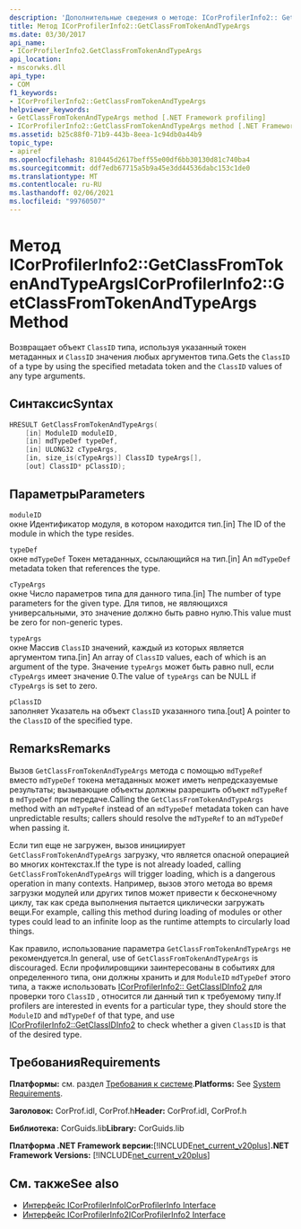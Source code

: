 ```yaml
---
description: 'Дополнительные сведения о методе: ICorProfilerInfo2:: GetClassFromTokenAndTypeArgs'
title: Метод ICorProfilerInfo2::GetClassFromTokenAndTypeArgs
ms.date: 03/30/2017
api_name:
- ICorProfilerInfo2.GetClassFromTokenAndTypeArgs
api_location:
- mscorwks.dll
api_type:
- COM
f1_keywords:
- ICorProfilerInfo2::GetClassFromTokenAndTypeArgs
helpviewer_keywords:
- GetClassFromTokenAndTypeArgs method [.NET Framework profiling]
- ICorProfilerInfo2::GetClassFromTokenAndTypeArgs method [.NET Framework profiling]
ms.assetid: b25c88f0-71b9-443b-8eea-1c94db0a44b9
topic_type:
- apiref
ms.openlocfilehash: 810445d2617beff55e00df6bb30130d81c740ba4
ms.sourcegitcommit: ddf7edb67715a5b9a45e3dd44536dabc153c1de0
ms.translationtype: MT
ms.contentlocale: ru-RU
ms.lasthandoff: 02/06/2021
ms.locfileid: "99760507"
---
```

# <a name="icorprofilerinfo2getclassfromtokenandtypeargs-method"></a><span data-ttu-id="c1a82-103">Метод ICorProfilerInfo2::GetClassFromTokenAndTypeArgs</span><span class="sxs-lookup"><span data-stu-id="c1a82-103">ICorProfilerInfo2::GetClassFromTokenAndTypeArgs Method</span></span>

<span data-ttu-id="c1a82-104">Возвращает объект `ClassID` типа, используя указанный токен метаданных и `ClassID` значения любых аргументов типа.</span><span class="sxs-lookup"><span data-stu-id="c1a82-104">Gets the `ClassID` of a type by using the specified metadata token and the `ClassID` values of any type arguments.</span></span>  
  
## <a name="syntax"></a><span data-ttu-id="c1a82-105">Синтаксис</span><span class="sxs-lookup"><span data-stu-id="c1a82-105">Syntax</span></span>  
  
```cpp  
HRESULT GetClassFromTokenAndTypeArgs(  
    [in] ModuleID moduleID,  
    [in] mdTypeDef typeDef,  
    [in] ULONG32 cTypeArgs,  
    [in, size_is(cTypeArgs)] ClassID typeArgs[],  
    [out] ClassID* pClassID);  
```  
  
## <a name="parameters"></a><span data-ttu-id="c1a82-106">Параметры</span><span class="sxs-lookup"><span data-stu-id="c1a82-106">Parameters</span></span>  

 `moduleID`  
 <span data-ttu-id="c1a82-107">окне Идентификатор модуля, в котором находится тип.</span><span class="sxs-lookup"><span data-stu-id="c1a82-107">[in] The ID of the module in which the type resides.</span></span>  
  
 `typeDef`  
 <span data-ttu-id="c1a82-108">окне `mdTypeDef` Токен метаданных, ссылающийся на тип.</span><span class="sxs-lookup"><span data-stu-id="c1a82-108">[in] An `mdTypeDef` metadata token that references the type.</span></span>  
  
 `cTypeArgs`  
 <span data-ttu-id="c1a82-109">окне Число параметров типа для данного типа.</span><span class="sxs-lookup"><span data-stu-id="c1a82-109">[in] The number of type parameters for the given type.</span></span> <span data-ttu-id="c1a82-110">Для типов, не являющихся универсальными, это значение должно быть равно нулю.</span><span class="sxs-lookup"><span data-stu-id="c1a82-110">This value must be zero for non-generic types.</span></span>  
  
 `typeArgs`  
 <span data-ttu-id="c1a82-111">окне Массив `ClassID` значений, каждый из которых является аргументом типа.</span><span class="sxs-lookup"><span data-stu-id="c1a82-111">[in] An array of `ClassID` values, each of which is an argument of the type.</span></span> <span data-ttu-id="c1a82-112">Значение `typeArgs` может быть равно null, если `cTypeArgs` имеет значение 0.</span><span class="sxs-lookup"><span data-stu-id="c1a82-112">The value of `typeArgs` can be NULL if `cTypeArgs` is set to zero.</span></span>  
  
 `pClassID`  
 <span data-ttu-id="c1a82-113">заполняет Указатель на объект `ClassID` указанного типа.</span><span class="sxs-lookup"><span data-stu-id="c1a82-113">[out] A pointer to the `ClassID` of the specified type.</span></span>  
  
## <a name="remarks"></a><span data-ttu-id="c1a82-114">Remarks</span><span class="sxs-lookup"><span data-stu-id="c1a82-114">Remarks</span></span>  

 <span data-ttu-id="c1a82-115">Вызов `GetClassFromTokenAndTypeArgs` метода с помощью `mdTypeRef` вместо `mdTypeDef` токена метаданных может иметь непредсказуемые результаты; вызывающие объекты должны разрешить объект `mdTypeRef` в `mdTypeDef` при передаче.</span><span class="sxs-lookup"><span data-stu-id="c1a82-115">Calling the `GetClassFromTokenAndTypeArgs` method with an `mdTypeRef` instead of an `mdTypeDef` metadata token can have unpredictable results; callers should resolve the `mdTypeRef` to an `mdTypeDef` when passing it.</span></span>  
  
 <span data-ttu-id="c1a82-116">Если тип еще не загружен, вызов инициирует `GetClassFromTokenAndTypeArgs` загрузку, что является опасной операцией во многих контекстах.</span><span class="sxs-lookup"><span data-stu-id="c1a82-116">If the type is not already loaded, calling `GetClassFromTokenAndTypeArgs` will trigger loading, which is a dangerous operation in many contexts.</span></span> <span data-ttu-id="c1a82-117">Например, вызов этого метода во время загрузки модулей или других типов может привести к бесконечному циклу, так как среда выполнения пытается циклически загружать вещи.</span><span class="sxs-lookup"><span data-stu-id="c1a82-117">For example, calling this method during loading of modules or other types could lead to an infinite loop as the runtime attempts to circularly load things.</span></span>  
  
 <span data-ttu-id="c1a82-118">Как правило, использование параметра `GetClassFromTokenAndTypeArgs` не рекомендуется.</span><span class="sxs-lookup"><span data-stu-id="c1a82-118">In general, use of `GetClassFromTokenAndTypeArgs` is discouraged.</span></span> <span data-ttu-id="c1a82-119">Если профилировщики заинтересованы в событиях для определенного типа, они должны хранить и для `ModuleID` `mdTypeDef` этого типа, а также использовать [ICorProfilerInfo2:: GetClassIDInfo2](icorprofilerinfo2-getclassidinfo2-method.md) для проверки того `ClassID` , относится ли данный тип к требуемому типу.</span><span class="sxs-lookup"><span data-stu-id="c1a82-119">If profilers are interested in events for a particular type, they should store the `ModuleID` and `mdTypeDef` of that type, and use [ICorProfilerInfo2::GetClassIDInfo2](icorprofilerinfo2-getclassidinfo2-method.md) to check whether a given `ClassID` is that of the desired type.</span></span>  
  
## <a name="requirements"></a><span data-ttu-id="c1a82-120">Требования</span><span class="sxs-lookup"><span data-stu-id="c1a82-120">Requirements</span></span>  

 <span data-ttu-id="c1a82-121">**Платформы:** см. раздел [Требования к системе](../../get-started/system-requirements.md).</span><span class="sxs-lookup"><span data-stu-id="c1a82-121">**Platforms:** See [System Requirements](../../get-started/system-requirements.md).</span></span>  
  
 <span data-ttu-id="c1a82-122">**Заголовок:** CorProf.idl, CorProf.h</span><span class="sxs-lookup"><span data-stu-id="c1a82-122">**Header:** CorProf.idl, CorProf.h</span></span>  
  
 <span data-ttu-id="c1a82-123">**Библиотека:** CorGuids.lib</span><span class="sxs-lookup"><span data-stu-id="c1a82-123">**Library:** CorGuids.lib</span></span>  
  
 <span data-ttu-id="c1a82-124">**Платформа .NET Framework версии:**[!INCLUDE[net_current_v20plus](../../../../includes/net-current-v20plus-md.md)]</span><span class="sxs-lookup"><span data-stu-id="c1a82-124">**.NET Framework Versions:** [!INCLUDE[net_current_v20plus](../../../../includes/net-current-v20plus-md.md)]</span></span>  
  
## <a name="see-also"></a><span data-ttu-id="c1a82-125">См. также</span><span class="sxs-lookup"><span data-stu-id="c1a82-125">See also</span></span>

- [<span data-ttu-id="c1a82-126">Интерфейс ICorProfilerInfo</span><span class="sxs-lookup"><span data-stu-id="c1a82-126">ICorProfilerInfo Interface</span></span>](icorprofilerinfo-interface.md)
- [<span data-ttu-id="c1a82-127">Интерфейс ICorProfilerInfo2</span><span class="sxs-lookup"><span data-stu-id="c1a82-127">ICorProfilerInfo2 Interface</span></span>](icorprofilerinfo2-interface.md)
